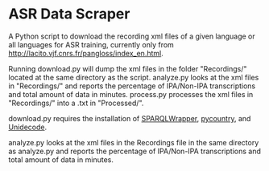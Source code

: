 # ASR Data Scraper
A Python script to download the recording xml files of a given language or all languages for ASR training, currently only from http://lacito.vjf.cnrs.fr/pangloss/index_en.html.

Running download.py will dump the xml files in the folder "Recordings/" located at the same directory as the script. analyze.py looks at the xml files in "Recordings/" and reports the percentage of IPA/Non-IPA transcriptions and total amount of data in minutes. process.py processes the xml files in "Recordings/" into a .txt in "Processed/".

download.py requires the installation of [SPARQLWrapper](https://github.com/RDFLib/sparqlwrapper), [pycountry](https://pypi.org/project/pycountry/), and [Unidecode](https://pypi.org/project/Unidecode/).

analyze.py looks at the xml files in the Recordings file in the same directory as analyze.py and reports the percentage of IPA/Non-IPA transcriptions and total amount of data in minutes.
